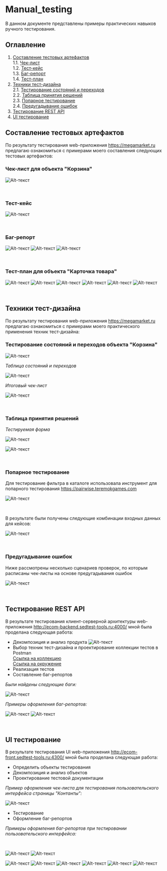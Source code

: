 # Manual_testing

В данном документе представлены примеры практических навыков ручного тестирования.

## Оглавление
1. [Составление тестовых артефактов](#составление-тестовых-артефактов)   
   1.1. [Чек-лист](#чек-лист-для-объекта-корзина)     
   1.2. [Тест-кейс](#тест-кейс)   
   1.3. [Баг-репорт](#баг-репорт)   
   1.4. [Тест-план](#тест-план-для-объекта-карточка-товара)   
2. [Техники тест-дизайна](#техники-тест-дизайна)   
   2.1. [Тестирование состояний и переходов](#тестирование-состояний-и-переходов-объекта-корзина)   
   2.2. [Таблица принятия решений](#таблица-принятия-решений)      
   2.3. [Попарное тестирование](#попарное-тестирование)      
   2.4. [Предугадывание ошибок](#предугадывание-ошибок)    
3. [Тестирование REST API]()
4. [UI тестирование]()

   
## Составление тестовых артефактов

По результату тестирования web-приложения https://megamarket.ru предлагаю ознакомиться с примерами моего составления следующих тестовых артефактов:

### Чек-лист для объекта "Корзина"

![Alt-текст](https://github.com/anisimova-an-an/Manual_testing/blob/main/чек-лист.png "Чек-лист")

<br>

### Тест-кейс

![Alt-текст](https://github.com/anisimova-an-an/Manual_testing/blob/main/тк.png "ТК")

<br>

### Баг-репорт

![Alt-текст](https://github.com/anisimova-an-an/Manual_testing/blob/main/бр.png "БР")
![Alt-текст](https://github.com/anisimova-an-an/Manual_testing/blob/main/прил1.png "БР")
![Alt-текст](https://github.com/anisimova-an-an/Manual_testing/blob/main/прил2.png "БР")

<br>

### Тест-план для объекта "Карточка товара"

![Alt-текст](https://github.com/anisimova-an-an/Manual_testing/blob/main/тп1.png "тп")
![Alt-текст](https://github.com/anisimova-an-an/Manual_testing/blob/main/Карточка%20товара-декомпозиция.jpeg "тп")
![Alt-текст](https://github.com/anisimova-an-an/Manual_testing/blob/main/тп2.png "тп")
![Alt-текст](https://github.com/anisimova-an-an/Manual_testing/blob/main/тд1.png "тп")
![Alt-текст](https://github.com/anisimova-an-an/Manual_testing/blob/main/тд2.png "тп")
![Alt-текст](https://github.com/anisimova-an-an/Manual_testing/blob/main/тп3.png "тп")

<br>

## Техники тест-дизайна

По результату тестирования web-приложения https://megamarket.ru предлагаю ознакомиться с примерами моего практического применения техник тест-дизайна:

### Тестирование состояний и переходов объекта "Корзина"

![Alt-текст](https://github.com/anisimova-an-an/Manual_testing/blob/main/диаграмма%20состояний.png "диаграмма")   

*Таблица состояний и переходов*   

![Alt-текст](https://github.com/anisimova-an-an/Manual_testing/blob/main/таблица%20состояний.png "таблица")   

*Итоговый чек-лист*   

![Alt-текст](https://github.com/anisimova-an-an/Manual_testing/blob/main/чл%20состояний.png "тп")

<br>

### Таблица принятия решений

*Тестируемая форма*   

![Alt-текст](https://github.com/anisimova-an-an/Manual_testing/blob/main/тпр.png "тпр")

![Alt-текст](https://github.com/anisimova-an-an/Manual_testing/blob/main/тпр2.png "тпр")

<br>

### Попарное тестирование
Для тестирование фильтра в каталоге использовала инструмент для попарного тестирования https://pairwise.teremokgames.com   

![Alt-текст](https://github.com/anisimova-an-an/Manual_testing/blob/main/фильтр.png "попарное")

<br>

В результате были получены следующие комбинации входных данных для кейсов:

![Alt-текст](https://github.com/anisimova-an-an/Manual_testing/blob/main/попарное.png "попарное")

<br>

### Предугадывание ошибок
Ниже рассмотрены несколько сценариев проверок, по которым расписаны чек-листы на основе предугадывания ошибок

![Alt-текст](https://github.com/anisimova-an-an/Manual_testing/blob/main/предугадывание.png "предугадывание")

<br>

## Тестирование REST API

В результате тестирования клиент-серверной архитектуры web-приложения http://ecom-backend.sedtest-tools.ru:4000/ мной была проделана следующая работа:

- Декомпозиция и анализ продукта
![Alt-текст](https://github.com/anisimova-an-an/Manual_testing/blob/main/Backend-Backend.png "постман")
- Выбор техник тест-дизайна и проектирование коллекции тестов в Postman   
[Ссылка на коллекцию](https://github.com/anisimova-an-an/Manual_testing/blob/main/simulator.postman_collection%20(1).json)     
[Ссылка на окружение](https://github.com/anisimova-an-an/Manual_testing/blob/main/Проект.postman_environment%20(1).json)     
- Реализация тестов
- Составление баг-репортов
    
*Были найдены следующие баги:*     

![Alt-текст](https://github.com/anisimova-an-an/Manual_testing/blob/main/списокбагов.png "баги")

*Примеры оформления баг-репортов:*   

![Alt-текст](https://github.com/anisimova-an-an/Manual_testing/blob/main/баг1.png "баг1")
![Alt-текст](https://github.com/anisimova-an-an/Manual_testing/blob/main/баг2.png "баг2")

<br>

## UI тестирование

В результате тестирования UI web-приложения http://ecom-front.sedtest-tools.ru:4300/ мной была проделана следующая работа:

- Определить объекты тестирования
- Декомпозиция и анализ объектов
- Проектирование тестовой документации
  
*Пример оформления чек-листа для тестирования пользовательского интерфейса страницы "Контанты":*   

![Alt-текст](https://github.com/anisimova-an-an/Manual_testing/blob/main/верстка_чл.png "версткачл")
- Тестирование
- Оформление баг-репортов
  
*Примеры оформления баг-репортов при тестировании пользовательского интерфейса:*   

<br>

![Alt-текст](https://github.com/anisimova-an-an/Manual_testing/blob/main/баг_хедер.png "баг1")
![Alt-текст](https://github.com/anisimova-an-an/Manual_testing/blob/main/Ошибки%20верстки%20в%20хедере.jpg "баг2")

![Alt-текст](https://github.com/anisimova-an-an/Manual_testing/blob/main/баг_гл_стр.png "баг1")
![Alt-текст](https://github.com/anisimova-an-an/Manual_testing/blob/main/гл%20стр%201.jpg "баг1")
![Alt-текст](https://github.com/anisimova-an-an/Manual_testing/blob/main/гл%20стр%202.jpg "баг1")
![Alt-текст](https://github.com/anisimova-an-an/Manual_testing/blob/main/гл%20стр%203.jpg "баг1")
![Alt-текст](https://github.com/anisimova-an-an/Manual_testing/blob/main/гл%20стр%204.jpg "баг1")
![Alt-текст](https://github.com/anisimova-an-an/Manual_testing/blob/main/гл%20стр%205.jpg "баг1")



